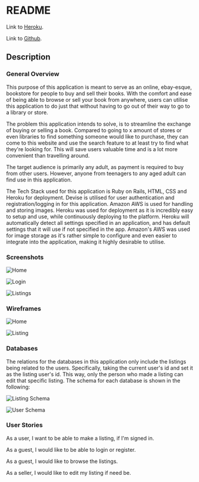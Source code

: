 # README

Link to [Heroku](https://bookstore-app-ca.herokuapp.com/).

Link to [Github](https://github.com/Antifact/bookstore).


## Description

### General Overview

This purpose of this application is meant to serve as an online, ebay-esque, bookstore for people to buy and sell their books. With the comfort and ease of being able to browse or sell your book from anywhere, users can utilise this application to do just that without having to go out of their way to go to a library or store. 

The problem this application intends to solve, is to streamline the exchange of buying or selling a book. Compared to going to x amount of stores or even libraries to find something someone would like to purchase, they can come to this website and use the search feature to at least try to find what they're looking for. This will save users valuable time and is a lot more convenient than travelling around. 

The target audience is primarily any adult, as payment is required to buy from other users. However, anyone from teenagers to any aged adult can find use in this application.

The Tech Stack used for this application is Ruby on Rails, HTML, CSS and Heroku for deployment. Devise is utilised for user authentication and registration/logging in for this application. Amazon AWS is used for handling and storing images. Heroku was used for deployment as it is incredibly easy to setup and use, while continuously deploying to the platform. Heroku will automatically detect all settings specified in an application, and has default settings that it will use if not specified in the app. Amazon's AWS was used for image storage as it's rather simple to configure and even easier to integrate into the application, making it highly desirable to utilise.


### Screenshots

![Home](docs/home.png)

![Login](docs/login.png)

![Listings](docs/listings.png)

### Wireframes
![Home](docs/home_wireframe.jpg)

![Listing](docs/listing_wireframe.jpg)


### Databases

The relations for the databases in this application only include the listings being related to the users. Specifically, taking the current user's id and set it as the listing user's id. This way, only the person who made a listing can edit that specific listing. The schema for each database is shown in the following: 

![Listing Schema](docs/listing_schema.png)

![User Schema](docs/user_schema.png)


### User Stories

As a user, I want to be able to make a listing, if I'm signed in.

As a guest, I would like to be able to login or register.

As a guest, I would like to browse the listings.

As a seller, I would like to edit my listing if need be.